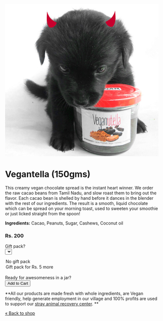 <!-- 

Title: Vegantella - Vegan chocolate spread

-->
<img src="/images/vegantella.jpg" alt="Vegantella" id="mainimage"/>

Vegantella (150gms)
===
This creamy vegan chocolate spread is the instant heart winner. We order the raw cacao beans from Tamil Nadu, and slow roast them to bring out the flavor. Each cacao bean is shelled by hand before it dances in the blender with the rest of our ingredients. The result is a smooth, liquid chocolate which can be spread on your morning toast, used to sweeten your smoothie or just licked straight from the spoon!

**Ingredients:** Cacao, Peanuts, Sugar, Cashews, Coconut oil  

### Rs. 200

<form action="https://www.e-junkie.com/ecom/gb.php?c=cart&cl=328984&i=vgnt150&ejc=2" method="GEt" target="ej_ejc" accept-charset="UTF-8">
<input type="hidden" name="c" value="cart">
<input type="hidden" name="cl" value="328984">
<input type="hidden" name="ejc" value="2">
<input type="hidden" name="i" value="vgnt150">

Gift pack?<br>
<select name="o1">
<option value="No gift pack">No gift pack</option>
<option value="Gift pack for Rs. 5 more">Gift pack for Rs. 5 more</option>
</select><br>
Ready for awesomeness in a jar?<br>
<input type="button" border="0"  value="Add to Cart" class="ec_ejc_thkbx" onClick="return EJEJC_lc(this.parentNode);">
</form>

**All our products are made fresh with whole ingredients, are Vegan friendly, help generate employment in our village and 100% profits are used to support our [stray animal recovery center](/?p=recovery). **

[&laquo; Back to shop](/?p=shop)
